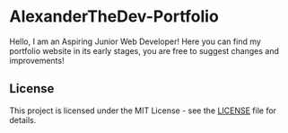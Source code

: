 # AlexanderTheDev-Portfolio
Hello,
I am an Aspiring Junior Web Developer!
Here you can find my portfolio website in its early stages, you are free to suggest changes and improvements!


## License

This project is licensed under the MIT License - see the [LICENSE](./LICENSE) file for details.

